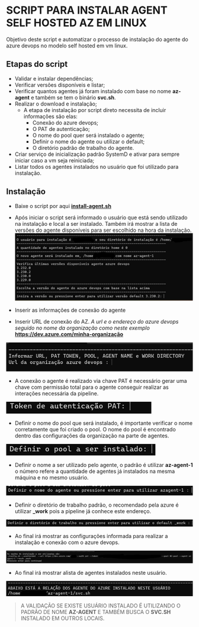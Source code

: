 # SCRIPT PARA INSTALAR AGENT SELF HOSTED AZ EM LINUX
Objetivo deste script e automatizar o processo de instalação do agente do azure devops no modelo self hosted em vm linux.
## Etapas do script
* Validar e instalar dependências;
* Verificar versões disponíveis e listar;
* Verificar quantos agentes já foram instalado com base no nome **az-agent** e também se tem o binário **svc.sh**.
* Realizar o download e instalação;
  * A etapa de instalação por script direto necessita de incluir informações são elas:
    * Conexão do azure devops;
    * O PAT de autenticação;
    * O nome do pool quer será instalado o agente;
    * Definir o nome do agente ou utilizar o default;
    * O diretório padrão de trabalho do agente.
* Criar serviço de inicialização padrão SystemD e ativar para sempre iniciar caso a vm seja reiniciada;
* Listar todos os agentes instalados no usuário que foi utilizado para instalação.

## Instalação
* Baixe o script por aqui **[install-agent.sh](https://github.com/rpfreitas111/agente-azure-devops)**

* Após iniciar o script será informado o usuário que está sendo utilizado na instalação e local a ser instalado. Também irá mostrar a lista de versões do agente disponíveis  para ser escolhido na hora da instalação.
 ![Alt text](pictures/image2.png)

* Inserir as informações de conexão do agente

* Inserir URL de conexão do AZ. *A url e o endereço do azure devops seguido no nome da organização como neste exemplo* **https://dev.azure.com/minha-organização**
  
![Alt text](pictures/image.png)

* A conexão o agente é realizado via chave PAT é necessário gerar uma chave com permissão total para o agente conseguir realizar as interações necessária da pipeline.
  
![Alt text](pictures/image3.png)

* Definir o nome do pool que será instalado, é importante verificar o nome corretamente que foi criado o pool. O nome do pool é encontrado dentro das configurações da organização na parte de agentes.
  
![Alt text](pictures/image4.png)

* Definir o nome a ser utilizado pelo agente, o padrão é utilizar **az-agent-1** o número refere a quantidade de agentes já instalados na mesma máquina e no mesmo usuário.  

![Alt text](pictures/image5.png)

* Definir o diretório de trabalho padrão, o recomendado pela azure é utilizar **_work** pois a pipeline já conhece este endereço.
  
![Alt text](pictures/image6.png)

* Ao final irá mostrar as configurações informada para realizar a instalação e conexão com o azure devops.
  
![Alt text](pictures/image7.png)

* Ao final irá mostrar alista de agentes instalados neste usuário. 

![Alt text](pictures/image8.png)

> A VALIDAÇÃO SE EXISTE USUÁRIO INSTALADO É UTILIZANDO O PADRÃO DE NOME **AZ-AGENT** E TAMBÉM  BUSCA O **SVC.SH** INSTALADO EM OUTROS LOCAIS.
